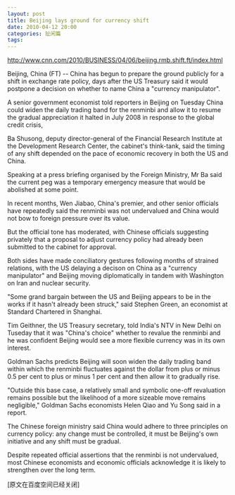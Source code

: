 ```yaml
---
layout: post
title: Beijing lays ground for currency shift
date: 2010-04-12 20:00
categories: 扯闲篇
tags: 
---
```



http://www.cnn.com/2010/BUSINESS/04/06/beijing.rmb.shift.ft/index.html

Beijing, China (FT) -- China has begun to prepare the ground publicly for a shift in exchange rate policy, days after the US Treasury said it would postpone a decision on whether to name China a "currency manipulator".

<!-- more -->



A senior government economist told reporters in Beijing on Tuesday China could widen the daily trading band for the renminbi and allow it to resume the gradual appreciation it halted in July 2008 in response to the global credit crisis,

Ba Shusong, deputy director-general of the Financial Research Institute at the Development Research Center, the cabinet's think-tank, said the timing of any shift depended on the pace of economic recovery in both the US and China.

Speaking at a press briefing organised by the Foreign Ministry, Mr Ba said the current peg was a temporary emergency measure that would be abolished at some point.

In recent months, Wen Jiabao, China's premier, and other senior officials have repeatedly said the renminbi was not undervalued and China would not bow to foreign pressure over its value.

But the official tone has moderated, with Chinese officials suggesting privately that a proposal to adjust currency policy had already been submitted to the cabinet for approval.

Both sides have made conciliatory gestures following months of strained relations, with the US delaying a decison on China as a "currency manipulator" and Beijing moving diplomatically in tandem with Washington on Iran and nuclear security.

"Some grand bargain between the US and Beijing appears to be in the works if it hasn't already been struck," said Stephen Green, an economist at Standard Chartered in Shanghai.

Tim Geithner, the US Treasury secretary, told India's NTV in New Delhi on Tuseday that it was "China's choice" whether to revalue the renminbi and he was confident Beijing would see a more flexible currency was in its own interest.

Goldman Sachs predicts Beijing will soon widen the daily trading band within which the renminbi fluctuates against the dollar from plus or minus 0.5 per cent to plus or minus 1 per cent and then allow it to gradually rise.

"Outside this base case, a relatively small and symbolic one-off revaluation remains possible but the likelihood of a more sizeable move remains negligible," Goldman Sachs economists Helen Qiao and Yu Song said in a report.

The Chinese foreign ministry said China would adhere to three principles on currency policy: any change must be controlled, it must be Beijing's own initiative and any shift must be gradual.

Despite repeated official assertions that the renminbi is not undervalued, most Chinese economists and economic officials acknowledge it is likely to strengthen over the long term.

[原文在百度空间已经关闭]

